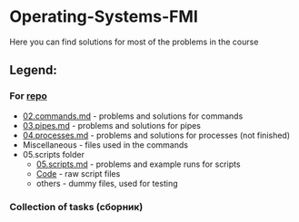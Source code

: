# Operating-Systems-FMI

Here you can find solutions for most of the problems in the course

## Legend:

### For [repo](https://github.com/avelin/fmi-os/tree/master/exercises)
- [02.commands.md](https://github.com/Backpulver/Operating-Systems-FMI/blob/main/Repo/02.commands.md) - problems and solutions for commands
- [03.pipes.md](https://github.com/Backpulver/Operating-Systems-FMI/blob/main/Repo/03.pipes.md) - problems and solutions for pipes
- [04.processes.md](https://github.com/Backpulver/Operating-Systems-FMI/blob/main/Repo/04.processes.md) - problems and solutions for processes (not finished)
- Miscellaneous - files used in the commands
- 05.scripts folder
	- [05.scripts.md](https://github.com/Backpulver/Operating-Systems-FMI/blob/main/Repo/05.scripts/05.scripts.md) - problems and example runs for scripts
	- [Code](https://github.com/Backpulver/Operating-Systems-FMI/tree/main/Repo/05.scripts/Code) - raw script files
	- others - dummy files, used for testing

### Collection of tasks (сборник)
